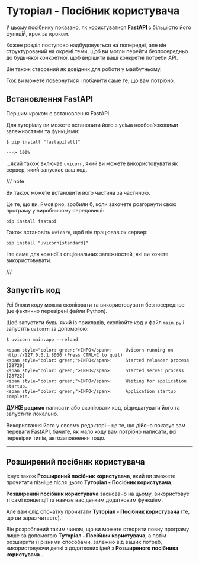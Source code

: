 # Туторіал - Посібник користувача

У цьому посібнику показано, як користуватися **FastAPI** з більшістю його функцій, крок за кроком.

Кожен розділ поступово надбудовується на попередні, але він структурований на окремі теми, щоб ви могли перейти безпосередньо до будь-якої конкретної, щоб вирішити ваші конкретні потреби API.

Він також створений як довідник для роботи у майбутньому.

Тож ви можете повернутися і побачити саме те, що вам потрібно.

## Встановлення FastAPI

Першим кроком є встановлення FastAPI.

Для туторіалу ви можете встановити його з усіма необов’язковими залежностями та функціями:

<div class="termy">

```console
$ pip install "fastapi[all]"

---> 100%
```

</div>

...який також включає `uvicorn`, який ви можете використовувати як сервер, який запускає ваш код.

/// note

Ви також можете встановити його частина за частиною.

Це те, що ви, ймовірно, зробили б, коли захочете розгорнути свою програму у виробничому середовищі:

```
pip install fastapi
```

Також встановіть `uvicorn`, щоб він працював як сервер:

```
pip install "uvicorn[standard]"
```

І те саме для кожної з опціональних залежностей, які ви хочете використовувати.

///

## Запустіть код

Усі блоки коду можна скопіювати та використовувати безпосередньо (це фактично перевірені файли Python).

Щоб запустити будь-який із прикладів, скопіюйте код у файл `main.py` і запустіть `uvicorn` за допомогою:

<div class="termy">

```console
$ uvicorn main:app --reload

<span style="color: green;">INFO</span>:     Uvicorn running on http://127.0.0.1:8000 (Press CTRL+C to quit)
<span style="color: green;">INFO</span>:     Started reloader process [28720]
<span style="color: green;">INFO</span>:     Started server process [28722]
<span style="color: green;">INFO</span>:     Waiting for application startup.
<span style="color: green;">INFO</span>:     Application startup complete.
```

</div>

**ДУЖЕ радимо** написати або скопіювати код, відредагувати його та запустити локально.

Використання його у своєму редакторі – це те, що дійсно показує вам переваги FastAPI, бачите, як мало коду вам потрібно написати, всі перевірки типів, автозаповнення тощо.

---

## Розширений посібник користувача

Існує також **Розширений посібник користувача**, який ви зможете прочитати пізніше після цього **Туторіал - Посібник користувача**.

**Розширений посібник користувача** засновано на цьому, використовує ті самі концепції та навчає вас деяким додатковим функціям.

Але вам слід спочатку прочитати **Туторіал - Посібник користувача** (те, що ви зараз читаєте).

Він розроблений таким чином, що ви можете створити повну програму лише за допомогою **Туторіал - Посібник користувача**, а потім розширити її різними способами, залежно від ваших потреб, використовуючи деякі з додаткових ідей з **Розширеного посібника користувача** .
